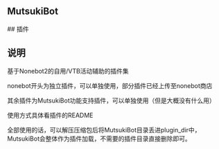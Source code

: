 ## MutsukiBot
<div center>

</div>
## 插件

## 说明
基于Nonebot2的自用/VTB活动辅助的插件集

nonebot开头为独立插件，可以单独使用，部分插件已经上传至nonebot商店

其余插件为MutsukiBot功能支持插件，可以单独使用（但是大概没有什么用）

使用方式具体看插件的README

全部使用的话，可以解压压缩包后将MutsukiBot目录丢进plugin_dir中，MutsukiBot会整体作为插件加载，不需要的插件目录直接删除即可。